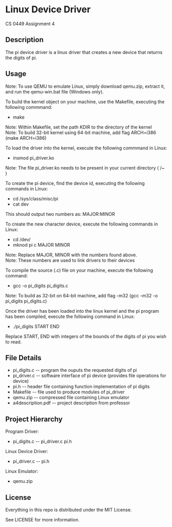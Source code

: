 # Linux Device Driver

CS 0449 Assignment 4

## Description

The pi device driver is a linux driver that creates a new device that returns the digits of pi.

## Usage

Note: To use QEMU to emulate Linux, simply download qemu.zip, extract it, and run the qemu-win.bat file (Windows only).

To build the kernel object on your machine, use the Makefile, executing the following commmand:

* make

Note: Within Makefile, set the path KDIR to the directory of the kernel <br />
Note: To build 32-bit kernel using 64-bit machine, add flag ARCH=i386 (make ARCH=i386)

To load the driver into the kernel, execute the following commmand in Linux: 

* insmod pi_driver.ko

Note: The file pi_driver.ko needs to be present in your current directory ( /~ )

To create the pi device, find the device id, executing the following commands in Linux:

* cd /sys/class/misc/pi
* cat dev

This should output two numbers as:    MAJOR:MINOR

To create the new character device, execute the following commands in Linux:

* cd /dev/
* mknod pi c MAJOR MINOR

Note: Replace MAJOR, MINOR with the numbers found above. <br />
Note: These numbers are used to link drivers to their devices

To compile the source (.c) file on your machine, execute the following command:

* gcc -o pi_digits pi_digits.c

Note: To build as 32-bit on 64-bit machine, add flag -m32 (gcc -m32 -o pi_digits pi_digits.c)

Once the driver has been loaded into the linux kernel and the pi program has been compiled, execute the following command in Linux:

* ./pi_digits START END

Replace START, END with integers of the bounds of the digits of pi you wish to read.

## File Details

* pi_digits.c -- program the ouputs the requested digits of pi
* pi_driver.c -- software interface of pi device (provides file operations for device)
* pi.h -- header file containing function implementation of pi digits
* Makefile -- file used to produce modules of pi_driver
* qemu.zip -- compressed file containing Linux emulator
* a4description.pdf -- project description from professor
 
## Project Hierarchy

Program Driver:

* pi_digits.c -- pi_driver.c pi.h

Linux Device Driver:

* pi_driver.c -- pi.h

Linux Emulator:

* qemu.zip

## License

Everything in this repo is distributed under the MIT License.

See LICENSE for more information.

